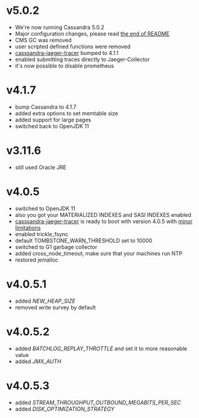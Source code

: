 # v5.0.2

* We're now running Cassandra 5.0.2
* Major configuration changes, please read [the end of README](READNE.md)
* CMS GC was removed
* user scripted defined functions were removed
* [casssandra-jaeger-tracer](https://github.com/smok-serwis/cassandra-jaeger-tracing.git) bumped to 4.1.1
* enabled submitting traces directly to Jaeger-Collector
* it's now possible to disable prometheus

# v4.1.7

* bump Cassandra to 4.1.7
* added extra options to set memtable size
* added support for large pages
* switched back to OpenJDK 11

# v3.11.6

* still used Oracle JRE

# v4.0.5

* switched to OpenJDK 11
* also you got your MATERIALIZED INDEXES and SASI INDEXES enabled
* [casssandra-jaeger-tracer](https://github.com/smok-serwis/cassandra-jaeger-tracing.git) is ready to boot with version 4.0.5
  with [minor limitations](https://github.com/infracloudio/cassandra-jaeger-tracing/issues/10)
* enabled trickle_fsync
* default TOMBSTONE_WARN_THRESHOLD set to 10000
* switched to G1 garbage collector
* added cross_node_timeout, make sure that your machines run NTP
* restored jemalloc

# v4.0.5.1

* added _NEW_HEAP_SIZE_
* removed write survey by default

# v4.0.5.2

* added _BATCHLOG_REPLAY_THROTTLE_ and set it to more reasonable value
* added _JMX_AUTH_

# v4.0.5.3

* added _STREAM_THROUGHPUT_OUTBOUND_MEGABITS_PER_SEC_
* added _DISK_OPTIMIZATION_STRATEGY_
